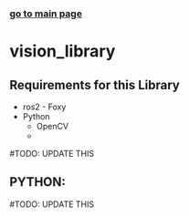### [go to main page](../README.md)

# __vision_library__

## __Requirements for this Library__

- ros2 - Foxy
- Python
    - OpenCV
    - 
#TODO: UPDATE THIS

## __PYTHON:__

#TODO: UPDATE THIS
